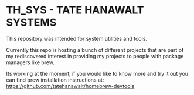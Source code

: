 # TH_SYS - TATE HANAWALT SYSTEMS

This repository was intended for system utilities and tools.

Currently this repo is hosting a bunch of different projects that are part of my rediscovered interest in providing my projects to people with package managers like brew.

Its working at the moment, if you would like to know more and try it out you can find brew installation instructions at: https://github.com/tatehanawalt/homebrew-devtools
